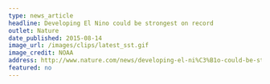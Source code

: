 ```yaml
---
type: news_article
headline: Developing El Nino could be strongest on record
outlet: Nature
date_published: 2015-08-14
image_url: /images/clips/latest_sst.gif
image_credit: NOAA
address: http://www.nature.com/news/developing-el-ni%C3%B1o-could-be-strongest-on-record-1.18184
featured: no
---
```

